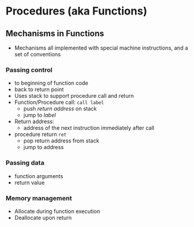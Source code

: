 # Procedures (aka Functions)

## Mechanisms in Functions

- Mechanisms all implemented with special machine instructions, and a set of conventions

### Passing control

- to beginning of function code
- back to return point
- Uses stack to support procedure call and return
- Function/Procedure call: `call label`
  - push *return address* on stack
  - jump to *label*
- Return address:
  - address of the next instruction immediately after call
- procedure return `ret`
  - pop return address from stack
  - jump to address

### Passing data

- function arguments
- return value

### Memory management

- Allocate during function execution
- Deallocate upon return
